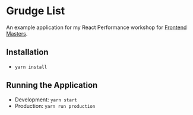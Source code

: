 # Grudge List

An example application for my React Performance workshop for [Frontend Masters][fem].

[fem]: https://frontendmasters.com

## Installation

- `yarn install`

## Running the Application

- Development: `yarn start`
- Production: `yarn run production`
